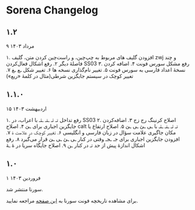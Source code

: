 # Sorena Changelog

## ۱.۲
۹ مرداد ۱۴۰۳

۱.  افزودن گلیف های مربوط به چپ‌چین، و راست‌چین کردن متن، گلیف zwj و چند فاصلۀ دیگر
۲. رفع اشکال فعال‌کردن SS03
۳. رفع مشکل سورس فونت
۴. اضافه کردن نسخۀ اعداد فارسی به سورس فونت
۵. تغییر نام‌گذاری نسخه ها
۶. تغییر شکل ـع ـغ
۷. تغییر کوچک در سیستم جایگزین شرطی(مثال در کلمۀ «ریع»)

## ۱.۱.۰
۱۵ اردبیهشت ۱۴۰۳

۱. رفع تداخل تـ ثـ ـتـ ـثـ با اعراب، در SS03
۲. اصلاح کرنینگ رج زج
۳. اضافه‌کردن جایگزین اجباری برای ـێ
۴. اصلاح calt تـ ثـ ـتـ ـثـ با ـی ـئ ـی ـێ
۵. اصلاح ارتفاع یا مکان جاگیری علامت سؤال در زبان فارسی و انگلیسی
۶. تغییر کوچک در علامت ۀ
۷. افزودن جایگزین اجباری برای جـ ـجـ وقتی در کنار ـی ـئ ـی ـێ قرار می‌گیرد
۸. رفع اشکال اندازۀ پیش از حد تـ در کنار ـن
۹. اصلاح جایگاه سریا در هٔ ـهٔ


## ۱.۰
۱ فروردین ۱۴۰۳

سورنا منتشر شد.


برای مشاهده تاریخچه فونت سورنا به [این صفحه](https://github.com/MDarvishi5124/Sorena/CHANGELOG.md) مراجعه نمایید.
